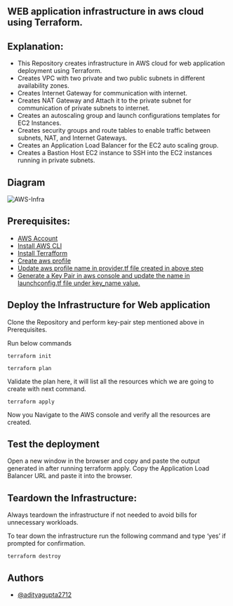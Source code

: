 ## WEB application infrastructure in aws cloud using Terraform.


## Explanation:

- This Repository creates infrastructure in AWS cloud for web application deployment using Terraform.
- Creates VPC with two private and two public subnets in different availability zones.
- Creates Internet Gateway for communication with internet.
- Creates NAT Gateway and Attach it to the private subnet for communication of private subnets to internet.
- Creates an autoscaling group and launch configurations templates for EC2 Instances.
- Creates security groups and route tables to enable traffic between subnets, NAT, and Internet Gateways.
- Creates an Application Load Balancer for the EC2 auto scaling group.
- Creates a Bastion Host EC2 instance to SSH into the EC2 instances running in private subnets.

## Diagram

![AWS-Infra](https://user-images.githubusercontent.com/41903634/234184744-9cbe0762-ae3a-400c-94b3-160379b19684.jpg)

## Prerequisites:

 - [AWS Account](https://awesomeopensource.com/project/elangosundar/awesome-README-templates)
 - [Install AWS CLI](https://aws.amazon.com/cli/)
 - [Install Terrafform](https://developer.hashicorp.com/terraform/tutorials/aws-get-started/install-cli)
 - [Create aws profile](https://docs.aws.amazon.com/cli/latest/userguide/cli-configure-files.html)
 - [Update aws profile name in provider.tf file created in above step]()
 - [Generate a Key Pair in aws console and update the name in launchconfig.tf file under key_name value.]( )


## Deploy the Infrastructure for Web application

Clone the Repository and perform key-pair step mentioned above in Prerequisites.

Run below commands

```
terraform init
```
```
terraform plan
```
Validate the plan here, it will list all the resources which we are going to create with next command.
```
terraform apply
```
Now you Navigate to the AWS console and verify all the resources are created.

## Test the deployment

Open a new window in the browser and copy and paste the output generated in after running terraform apply. Copy the Application Load Balancer URL and paste it into the browser.


## Teardown the Infrastructure:
Always teardown the infrastructure if not needed to avoid bills for unnecessary workloads.

To tear down the infrastructure run the following command and type ‘yes’ if prompted for confirmation.

```
terraform destroy
```
## Authors

- [@adityagupta2712](https://www.github.com/adityagupta2712)
